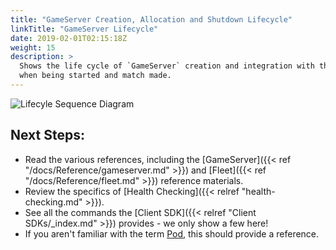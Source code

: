 ```yaml
---
title: "GameServer Creation, Allocation and Shutdown Lifecycle"
linkTitle: "GameServer Lifecycle"
date: 2019-02-01T02:15:18Z
weight: 15
description: >
  Shows the life cycle of `GameServer` creation and integration with the SDK, 
  when being started and match made.
---
```


![Lifecyle Sequence Diagram](../../../../diagrams/gameserver-lifecycle.puml.png)

## Next Steps:

- Read the various references, including the [GameServer]({{< ref "/docs/Reference/gameserver.md" >}}) and [Fleet]({{< ref "/docs/Reference/fleet.md" >}}) reference materials.
- Review the specifics of [Health Checking]({{< relref "health-checking.md" >}}).
- See all the commands the [Client SDK]({{< relref "Client SDKs/_index.md" >}}) provides - we only show a few here!
- If you aren't familiar with the term [Pod](https://kubernetes.io/docs/concepts/workloads/pods/pod/), this should provide a reference.